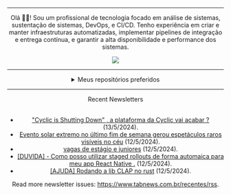 <div align="center">
<hr>
<p>Olá 👋🏾! Sou um profissional de tecnologia focado em análise de sistemas, sustentação de sistemas, DevOps, e CI/CD. Tenho experiência em criar e manter infraestruturas automatizadas, implementar pipelines de integração e entrega contínua, e garantir a alta disponibilidade e performance dos sistemas.</p>
  <img src="https://media.giphy.com/media/yAGIvCiwPJn5C/giphy.gif">
<hr>
  <details>
  <summary>Meus repositórios preferidos</summary>
  <br />
  Alguns dos meus melhores repositórios:
  <br />
<br />
  <ul><li><a href=https://github.com/RxJSVini/aluratube target="_blank" rel="noopener noreferrer">RxJSVini/aluratube</a> (<b>0</b> ✨ and <b>0</b> 🍴): Aluratube - Desenvolvido durante a imersão React da Alura no final de 2022</li><li><a href=https://github.com/RxJSVini/nlw-ia target="_blank" rel="noopener noreferrer">RxJSVini/nlw-ia</a> (<b>0</b> ✨ and <b>0</b> 🍴): Projeto desenvolvido durante a NLW IA - Usando a API da OPENAI</li>
<li>More coming soon :).</li>
</ul>
  </details>
  <hr/>
    <summary>Recent Newsletters</summary>
  <br />
  <ul>
    <li><a href=https://www.tabnews.com.br/mateusramos/cyclic-is-shutting-down-a-plataforma-da-cyclic-vai-acabar target="_blank" rel="noopener noreferrer">"Cyclic is Shutting Down" , a plataforma da Cyclic vai acabar ?</a> (13/5/2024).</li><li><a href=https://www.tabnews.com.br/gpoleszuk/evento-solar-extremo-trouxe-no-ultimo-fim-de-semana-espetaculos-raros-no-ceu target="_blank" rel="noopener noreferrer">Evento solar extremo no último fim de semana gerou espetáculos raros visíveis no céu</a> (12/5/2024).</li><li><a href=https://www.tabnews.com.br/LukeMe/vagas-de-estagio-e-juniores target="_blank" rel="noopener noreferrer">vagas de estágio e juniores</a> (12/5/2024).</li><li><a href=https://www.tabnews.com.br/vinivibe/duvida-como-posso-utilizar-staged-rollouts-de-forma-automaica-para-meu-app-react-native target="_blank" rel="noopener noreferrer">[DUVIDA] - Como posso utilizar staged rollouts de forma automaica para meu app React Native .</a> (12/5/2024).</li><li><a href=https://www.tabnews.com.br/gsampaio/ajuda-rodando-a-lib-clap-no-rust target="_blank" rel="noopener noreferrer">[AJUDA] Rodando a lib CLAP no rust</a> (12/5/2024).</li>
  </ul>
<p>Read more newsletter issues: <a href="https://www.tabnews.com.br/recentes/rss">https://www.tabnews.com.br/recentes/rss</a>.</p>
  </details>
